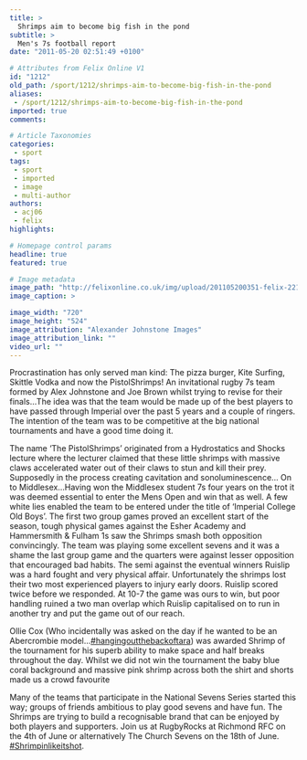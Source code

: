 ```yaml
---
title: >
  Shrimps aim to become big fish in the pond
subtitle: >
  Men's 7s football report
date: "2011-05-20 02:51:49 +0100"

# Attributes from Felix Online V1
id: "1212"
old_path: /sport/1212/shrimps-aim-to-become-big-fish-in-the-pond
aliases:
 - /sport/1212/shrimps-aim-to-become-big-fish-in-the-pond
imported: true
comments:

# Article Taxonomies
categories:
 - sport
tags:
 - sport
 - imported
 - image
 - multi-author
authors:
 - acj06
 - felix
highlights:

# Homepage control params
headline: true
featured: true

# Image metadata
image_path: "http://felixonline.co.uk/img/upload/201105200351-felix-221748_10150263703571393_674991392_9138117_46194_n.jpg"
image_caption: >

image_width: "720"
image_height: "524"
image_attribution: "Alexander Johnstone Images"
image_attribution_link: ""
video_url: ""
---
```


Procrastination has only served man kind: The pizza burger, Kite Surfing, Skittle Vodka and now the PistolShrimps! An invitational rugby 7s team formed by Alex Johnstone and Joe Brown whilst trying to revise for their finals…The idea was that the team would be made up of the best players to have passed through Imperial over the past 5 years and a couple of ringers. The intention of the team was to be competitive at the big national tournaments and have a good time doing it.

The name ‘The PistolShrimps’ originated from a Hydrostatics and Shocks lecture where the lecturer claimed that these little shrimps with massive claws accelerated water out of their claws to stun and kill their prey. Supposedly in the process creating cavitation and sonoluminescence… On to Middlesex...Having won the Middlesex student 7s four years on the trot it was deemed essential to enter the Mens Open and win that as well. A few white lies enabled the team to be entered under the title of ‘Imperial College Old Boys’. The first two group games proved an excellent start of the season, tough physical games against the Esher Academy and Hammersmith & Fulham 1s saw the Shrimps smash both opposition convincingly. The team was playing some excellent sevens and it was a shame the last group game and the quarters were against lesser opposition that encouraged bad habits. The semi against the eventual winners Ruislip was a hard fought and very physical affair. Unfortunately the shrimps lost their two most experienced players to injury early doors. Ruislip scored twice before we responded. At 10-7 the game was ours to win, but poor handling ruined a two man overlap which Ruislip capitalised on to run in another try and put the game out of our reach.

Ollie Cox (Who incidentally was asked on the day if he wanted to be an Abercrombie model…[#hangingoutthebackoftara](https://twitter.com/#!/search?q=%23hangingoutthebackoftara)) was awarded Shrimp of the tournament for his superb ability to make space and half breaks throughout the day. Whilst we did not win the tournament the baby blue coral background and massive pink shrimp across both the shirt and shorts made us a crowd favourite

Many of the teams that participate in the National Sevens Series started this way; groups of friends ambitious to play good sevens and have fun. The Shrimps are trying to build a recognisable brand that can be enjoyed by both players and supporters. Join us at RugbyRocks at Richmond RFC on the 4th of June or alternatively The Church Sevens on the 18th of June. [#Shrimpinlikeitshot](https://twitter.com/#!/search/%23Shrimpinlikeitshot).
